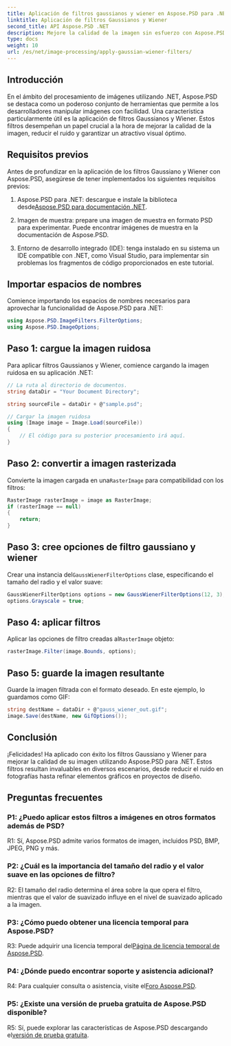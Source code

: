 ```yaml
---
title: Aplicación de filtros gaussianos y wiener en Aspose.PSD para .NET
linktitle: Aplicación de filtros Gaussianos y Wiener
second_title: API Aspose.PSD .NET
description: Mejore la calidad de la imagen sin esfuerzo con Aspose.PSD para .NET. Aplique filtros Gaussianos y Wiener para reducir el ruido y lograr un atractivo visual óptimo.
type: docs
weight: 10
url: /es/net/image-processing/apply-gaussian-wiener-filters/
---
```

## Introducción

En el ámbito del procesamiento de imágenes utilizando .NET, Aspose.PSD se destaca como un poderoso conjunto de herramientas que permite a los desarrolladores manipular imágenes con facilidad. Una característica particularmente útil es la aplicación de filtros Gaussianos y Wiener. Estos filtros desempeñan un papel crucial a la hora de mejorar la calidad de la imagen, reducir el ruido y garantizar un atractivo visual óptimo.

## Requisitos previos

Antes de profundizar en la aplicación de los filtros Gaussiano y Wiener con Aspose.PSD, asegúrese de tener implementados los siguientes requisitos previos:

1. Aspose.PSD para .NET: descargue e instale la biblioteca desde[Aspose.PSD para documentación .NET](https://reference.aspose.com/psd/net/).

2. Imagen de muestra: prepare una imagen de muestra en formato PSD para experimentar. Puede encontrar imágenes de muestra en la documentación de Aspose.PSD.

3. Entorno de desarrollo integrado (IDE): tenga instalado en su sistema un IDE compatible con .NET, como Visual Studio, para implementar sin problemas los fragmentos de código proporcionados en este tutorial.

## Importar espacios de nombres

Comience importando los espacios de nombres necesarios para aprovechar la funcionalidad de Aspose.PSD para .NET:

```csharp
using Aspose.PSD.ImageFilters.FilterOptions;
using Aspose.PSD.ImageOptions;
```

## Paso 1: cargue la imagen ruidosa

Para aplicar filtros Gaussianos y Wiener, comience cargando la imagen ruidosa en su aplicación .NET:

```csharp
// La ruta al directorio de documentos.
string dataDir = "Your Document Directory";

string sourceFile = dataDir + @"sample.psd";

// Cargar la imagen ruidosa
using (Image image = Image.Load(sourceFile))
{
    // El código para su posterior procesamiento irá aquí.
}
```

## Paso 2: convertir a imagen rasterizada

 Convierte la imagen cargada en una`RasterImage` para compatibilidad con los filtros:

```csharp
RasterImage rasterImage = image as RasterImage;
if (rasterImage == null)
{
    return;
}
```

## Paso 3: cree opciones de filtro gaussiano y wiener

 Crear una instancia del`GaussWienerFilterOptions` clase, especificando el tamaño del radio y el valor suave:

```csharp
GaussWienerFilterOptions options = new GaussWienerFilterOptions(12, 3);
options.Grayscale = true;
```

## Paso 4: aplicar filtros

 Aplicar las opciones de filtro creadas al`RasterImage` objeto:

```csharp
rasterImage.Filter(image.Bounds, options);
```

## Paso 5: guarde la imagen resultante

Guarde la imagen filtrada con el formato deseado. En este ejemplo, lo guardamos como GIF:

```csharp
string destName = dataDir + @"gauss_wiener_out.gif";
image.Save(destName, new GifOptions());
```

## Conclusión

¡Felicidades! Ha aplicado con éxito los filtros Gaussiano y Wiener para mejorar la calidad de su imagen utilizando Aspose.PSD para .NET. Estos filtros resultan invaluables en diversos escenarios, desde reducir el ruido en fotografías hasta refinar elementos gráficos en proyectos de diseño.

## Preguntas frecuentes

### P1: ¿Puedo aplicar estos filtros a imágenes en otros formatos además de PSD?

R1: Sí, Aspose.PSD admite varios formatos de imagen, incluidos PSD, BMP, JPEG, PNG y más.

### P2: ¿Cuál es la importancia del tamaño del radio y el valor suave en las opciones de filtro?

R2: El tamaño del radio determina el área sobre la que opera el filtro, mientras que el valor de suavizado influye en el nivel de suavizado aplicado a la imagen.

### P3: ¿Cómo puedo obtener una licencia temporal para Aspose.PSD?

 R3: Puede adquirir una licencia temporal del[Página de licencia temporal de Aspose.PSD](https://purchase.aspose.com/temporary-license/).

### P4: ¿Dónde puedo encontrar soporte y asistencia adicional?

 R4: Para cualquier consulta o asistencia, visite el[Foro Aspose.PSD](https://forum.aspose.com/c/psd/34).

### P5: ¿Existe una versión de prueba gratuita de Aspose.PSD disponible?

 R5: Sí, puede explorar las características de Aspose.PSD descargando el[versión de prueba gratuita](https://releases.aspose.com/).
